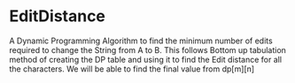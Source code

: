 # EditDistance

A Dynamic Programming Algorithm to find the minimum number of edits required to change the String from A to B. This follows Bottom up tabulation method of creating the DP table and using it to find the Edit distance for all the characters.
We will be able to find the final value from dp[m][n]
